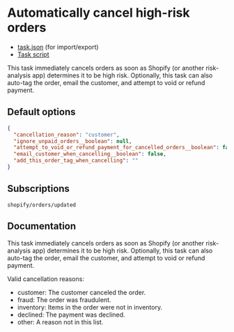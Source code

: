 # Automatically cancel high-risk orders

* [task.json](../../tasks/automatically-cancel-high-risk-orders.json) (for import/export)
* [Task script](./script.liquid)

This task immediately cancels orders as soon as Shopify (or another risk-analysis app) determines it to be high risk. Optionally, this task can also auto-tag the order, email the customer, and attempt to void or refund payment.

## Default options

```json
{
  "cancellation_reason": "customer",
  "ignore_unpaid_orders__boolean": null,
  "attempt_to_void_or_refund_payment_for_cancelled_orders__boolean": false,
  "email_customer_when_cancelling__boolean": false,
  "add_this_order_tag_when_cancelling": ""
}
```

## Subscriptions

```liquid
shopify/orders/updated
```

## Documentation

This task immediately cancels orders as soon as Shopify (or another risk-analysis app) determines it to be high risk. Optionally, this task can also auto-tag the order, email the customer, and attempt to void or refund payment.

Valid cancellation reasons:

* customer: The customer canceled the order.
* fraud: The order was fraudulent.
* inventory: Items in the order were not in inventory.
* declined: The payment was declined.
* other: A reason not in this list.

